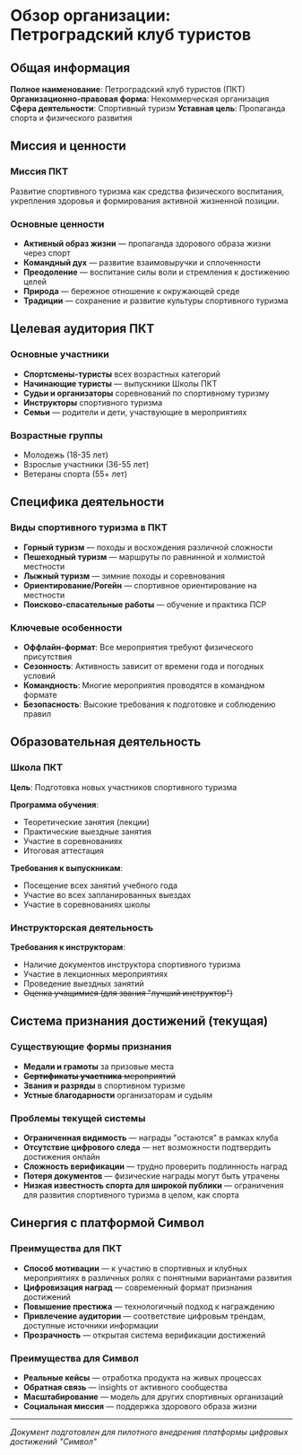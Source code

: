 # Обзор организации: Петроградский клуб туристов

## Общая информация

**Полное наименование**: Петроградский клуб туристов (ПКТ)  
**Организационно-правовая форма**: Некоммерческая организация  
**Сфера деятельности**: Спортивный туризм 
**Уставная цель**: Пропаганда спорта и физического развития  

## Миссия и ценности

### Миссия ПКТ
Развитие спортивного туризма как средства физического воспитания, укрепления здоровья и формирования активной жизненной позиции.

### Основные ценности
- **Активный образ жизни** — пропаганда здорового образа жизни через спорт
- **Командный дух** — развитие взаимовыручки и сплоченности
- **Преодоление** — воспитание силы воли и стремления к достижению целей
- **Природа** — бережное отношение к окружающей среде
- **Традиции** — сохранение и развитие культуры спортивного туризма

## Целевая аудитория ПКТ

### Основные участники
- **Спортсмены-туристы** всех возрастных категорий
- **Начинающие туристы** — выпускники Школы ПКТ
- **Судьи и организаторы** соревнований по спортивному туризму
- **Инструкторы** спортивного туризма
- **Семьи** — родители и дети, участвующие в мероприятиях

### Возрастные группы
- Молодежь (18-35 лет)
- Взрослые участники (36-55 лет)
- Ветераны спорта (55+ лет)

## Специфика деятельности

### Виды спортивного туризма в ПКТ
- **Горный туризм** — походы и восхождения различной сложности
- **Пешеходный туризм** — маршруты по равнинной и холмистой местности
- **Лыжный туризм** — зимние походы и соревнования
- **Ориентирование/Рогейн** — спортивное ориентирование на местности
- **Поисково-спасательные работы** — обучение и практика ПСР

### Ключевые особенности
- **Оффлайн-формат**: Все мероприятия требуют физического присутствия
- **Сезонность**: Активность зависит от времени года и погодных условий
- **Командность**: Многие мероприятия проводятся в командном формате
- **Безопасность**: Высокие требования к подготовке и соблюдению правил

## Образовательная деятельность

### Школа ПКТ
**Цель**: Подготовка новых участников спортивного туризма

**Программа обучения**:
- Теоретические занятия (лекции)
- Практические выездные занятия
- Участие в соревнованиях
- Итоговая аттестация

**Требования к выпускникам**:
- Посещение всех занятий учебного года
- Участие во всех запланированных выездах
- Участие в соревнованиях школы

### Инструкторская деятельность
**Требования к инструкторам**:
- Наличие документов инструктора спортивного туризма
- Участие в лекционных мероприятиях
- Проведение выездных занятий
- ~~Оценка учащимися (для звания "лучший инструктор")~~

## Система признания достижений (текущая)

### Существующие формы признания
- **Медали и грамоты** за призовые места
- ~~**Сертификаты участника** мероприятий~~
- **Звания и разряды** в спортивном туризме
- **Устные благодарности** организаторам и судьям

### Проблемы текущей системы
- **Ограниченная видимость** — награды "остаются" в рамках клуба
- **Отсутствие цифрового следа** — нет возможности подтвердить достижения онлайн
- **Сложность верификации** — трудно проверить подлинность наград
- **Потеря документов** — физические награды могут быть утрачены
- **Низкая известность спорта для широкой публики** — ограничения для развития спортивного туризма в целом, как спорта

## Синергия с платформой Символ

### Преимущества для ПКТ
- **Способ мотивации** — к участию в спортивных и клубных мероприятиях в различных ролях с понятными вариантами развития
- **Цифровизация наград** — современный формат признания достижений
- **Повышение престижа** — технологичный подход к награждению
- **Привлечение аудитории** — соответствие цифровым трендам, доступные источники информации
- **Прозрачность** — открытая система верификации достижений

### Преимущества для Символ
- **Реальные кейсы** — отработка продукта на живых процессах
- **Обратная связь** — insights от активного сообщества
- **Масштабирование** — модель для других спортивных организаций
- **Социальная миссия** — поддержка здорового образа жизни

---

*Документ подготовлен для пилотного внедрения платформы цифровых достижений "Символ"*
